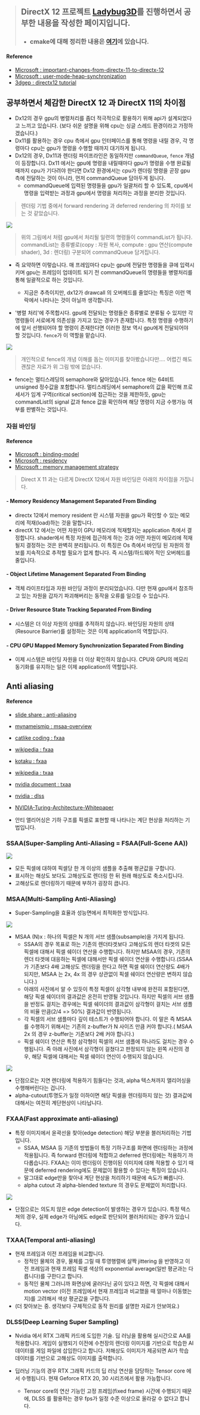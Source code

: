 > ## DirectX 12 프로젝트 [Ladybug3D](https://github.com/wlsvy/Ladybug3D)를 진행하면서 공부한 내용을 작성한 페이지입니다.
> - ### cmake에 대해 정리한 내용은 [여기](https://github.com/wlsvy/CMake_Study)에 있습니다.

#### Reference 
- [Microsoft : important-changes-from-directx-11-to-directx-12](https://docs.microsoft.com/en-us/windows/win32/direct3d12/important-changes-from-directx-11-to-directx-12)
- [Microsoft : user-mode-heap-synchronization](https://docs.microsoft.com/ko-kr/windows/win32/direct3d12/user-mode-heap-synchronization?redirectedfrom=MSDN)
- [3dgep : directx12 tutorial](https://www.3dgep.com/learning-directx-12-1/)

## 공부하면서 체감한 DirectX 12 과 DirectX 11의 차이점 
- Dx12의 경우 gpu의 병렬처리를 좀더 적극적으로 활용하기 위해 api가 설계되었다고 느끼고 있습니다. (보다 쉬운 설명을 위해 cpu는 싱글 스레드 환경이라고 가정하겠습니다.)
- Dx11를 활용하는 경우 cpu 측에서 gpu 인터페이스를 통해 명령을 내릴 경우, 각 명령마다 cpu는 gpu가 명령을 수행할 때까지 대기하게 됩니다. 
- Dx12의 경우, Dx11과 렌더링 파이프라인은 동일하지만 `commandQueue`, `fence` 개념이 등장합니다. Dx11 에서는 gpu에 명령을 내릴때마다 gpu가 명령을 수행 완료될 때까지 cpu가 기다려야 한다면 Dx12 환경에서는 cpu가 렌더링 명령을 곧장 gpu측에 전달하는 것이 아니라, 먼저 commandQueue 담아두게 됩니다. 
  - commandQueue에 입력된 명령들을 gpu가 일괄처리 할 수 있도록, cpu에서 명령을 입력받는 과정과 gpu에서 명령을 처리하는 과정을 분리한 것입니다.

> 렌더링 기법 중에서 forward rendering 과 deferred rendering 의 차이를 보는 것 같았습니다.

![](https://docs.microsoft.com/en-us/windows/win32/direct3d12/images/gpu-engines.png)
> 위의 그림에서 처럼 gpu에서 처리될 일련의 명령들이 commandList가 됩니다. commandList는 종류별로(copy : 자원 복사, compute : gpu 연산(compute shader), 3d : 렌더링) 구분되어 commandQueue 담겨집니다.

- 즉 요약하면 이렇습니다. 매 프레임마다 cpu는 gpu에 전달한 명령들을 큐에 입력시키며 gpu는 프레임이 업데이트 되기 전 commandQueue의 명령들을 병렬처리를 통해 일괄적으로 하는 것입니다. 
  - 지금은 추측이지만, dx12가 drawcall 의 오버헤드를 줄었다는 특징은 이런 맥락에서 나타나는 것이 아닐까 생각합니다.

- '병렬 처리'에 주목합시다. gpu에 전달되는 명령들은 종류별로 분류될 수 있지만 각 명령들이 서로에게 의존성을 가지고 있는 경우가 존재합니다. 특정 명령을 수행하기에 앞서 선행되어야 할 명령이 존재한다면 이러한 정보 역시 gpu에게 전달되어야 할 것입니다. `fence`가 이 역할을 맡습니다.

![](https://www.3dgep.com/wp-content/uploads/2017/11/GPU-Synchronization.png)
> 개인적으로 fence의 개념 이해를 돕는 이미지를 찾아봤습니다만.... 어렵긴 해도 괜찮은 자료가 위 그림 밖에 없습니다.

- fence는 멀티스레딩의 semaphore와 닮아있습니다. fence 에는 64비트 unsigned 정수값을 포함합니다. 멀티스레딩에서 semaphore의 값을 확인해 프로세서가 임계 구역(critical section)에 접근하는 것을 제한하듯, gpu는 commandList의 signal 값과 fence 값을 확인하며 해당 명령이 지금 수행가능 여부를 판별하는 것입니다.

### 자원 바인딩

#### Reference
- [Microsoft : binding-model](https://docs.microsoft.com/en-us/windows/win32/direct3d12/binding-model)
- [Microsoft : residency](https://docs.microsoft.com/en-us/windows/win32/direct3d12/residency)
- [Microsoft : memory management strategy](https://docs.microsoft.com/en-us/windows/win32/direct3d12/memory-management-strategies)


> Direct X 11 과는 다르게 DirectX 12에서 자원 바인딩은 아래의 차이점을 가집니다.  
#### - Memory Residency Management Separated From Binding
  - directx 12에서 memory resident 란 시스템 자원을 gpu가 확인할 수 있는 메모리에 적재(load)하는 것을 말합니다.
  - directX 12 에서는 어떤 자원이 GPU 메모리에 적재할지는 application 측에서 결정합니다. shader에서 특정 자원에 접근하게 하는 것과 어떤 자원이 메모리에 적재될지 결정하는 것은 완벽히 분리됩니다. 이 특징은 Os 측에서 바인딩 된 자원의 정보를 지속적으로 추적할 필요가 없게 합니다. 즉 시스템/하드웨어 적인 오버헤드를 줄입니다.
#### - Object Lifetime Management Separated From Binding
  - 객체 라이프타임과 자원 바인딩 과정이 분리되었습니다. 다만 현재 gpu에서 참조하고 있는 자원을 갑자기 파괴해버리는 동작을 오류를 일으킬 수 있습니다.
#### - Driver Resource State Tracking Separated From Binding
  - 시스템은 더 이상 자원의 상태를 추적하지 않습니다. 바인딩된 자원의 상태(Resource Barrier)를 설정하는 것은 이제 application의 역할입니다.
#### - CPU GPU Mapped Memory Synchronization Separated From Binding
  - 이제 시스템은 바인딩 자원을 더 이상 확인하지 않습니다. CPU와 GPU의 메모리 동기화를 유지하는 일은 이제 application의 역할입니다. 


## Anti aliasing

#### Reference
- [slide share : anti-aliasing](https://www.slideshare.net/JinWooLee2/anti-aliasing)
- [mynameismjp : msaa-overview](https://mynameismjp.wordpress.com/2012/10/24/msaa-overview/)
- [catlike coding : fxaa](https://catlikecoding.com/unity/tutorials/advanced-rendering/fxaa/)
- [wikipedia : fxaa](https://en.wikipedia.org/wiki/Fast_approximate_anti-aliasing)
- [kotaku : fxaa](https://kotaku.com/what-is-fxaa-5866780)
- [wikipedia : txaa](https://en.wikipedia.org/wiki/Temporal_anti-aliasing)
- [nvidia document : txaa](https://docs.nvidia.com/gameworks/content/gameworkslibrary/postworks/product.html)
- [nvidia : dlss](https://www.nvidia.com/en-us/geforce/news/graphics-reinvented-new-technologies-in-rtx-graphics-cards/#dlss)
- [NVIDIA-Turing-Architecture-Whitepaper](https://www.nvidia.com/content/dam/en-zz/Solutions/design-visualization/technologies/turing-architecture/NVIDIA-Turing-Architecture-Whitepaper.pdf)

- 안티 앨리어싱은 기하 구조를 픽셀로 표현할 때 나타나는 계단 현상을 처리하는 기법입니다.

### SSAA(Super-Sampling Anti-Aliasing = FSAA(Full-Scene AA))
![](https://www.sapphirenation.net/-/media/sites/sapphirenation/articles/2016/11/1.jpg)
- 모든 픽셀에 대하여 픽셀당 한 개 이상의 샘플을 추출해 평균값을 구합니다.
- 표시하는 해상도 보다도 고해상도로 렌더링 한 뒤 원래 해상도로 축소시킵니다.
- 고해상도로 렌더링하기 때문에 부하가 굉장히 큽니다.

### MSAA(Multi-Sampling Anti-Aliasing)

- Super-Sampling을 효율과 성능면에서 최적화한 방식입니다.

![](https://mynameismjp.files.wordpress.com/2012/10/msaa_rasterization.png)

- MSAA (N)x : 하나의 픽셀은 N 개의 서브 샘플(subsample)을 가지게 됩니다.
  - SSAA의 경우 목표로 하는 기존의 렌더타겟보다 고해상도의 렌더 타겟의 모든 픽셀에 대해서 픽셀 쉐이더 연산을 수행합니다. 하지만 MSAA의 경우, 기존의 렌더 타겟에 대응하는 픽셀에 대해서만 픽셀 쉐이더 연산을 수행합니다.(SSAA가 기존보다 4배 고해상도 렌더링을 한다고 하면 픽셀 쉐이더 연산량도 4배가 되지만, MSAA 는 2x, 4x 의 경우 상관없이 픽셀 쉐이더 연산량은 변하지 않습니다.)
  - 아래의 사진에서 알 수 있듯이 특정 픽셀이 삼각형 내부에 완전히 포함된다면, 해당 픽셀 쉐이더의 결과값은 온전히 반영될 것입니다. 하지만 픽셀의 서브 샘플을 반정도 걸치는 경우에는 픽셀 쉐이더의 결과값이 삼각형이 걸치는 서브 샘플의 비율 만큼(2/4 => 50%) 결과값이 반영됩니다. 
  - 각 픽셀의 서브 샘플마다 깊이 테스트가 수행되어야 합니다. 이 말은 즉 MSAA 를 수행하기 위해서는 기존의 z-buffer가 N 사이즈 만큼 커야 합니다.( MSAA 2x 의 경우 z-buffer는 기존보다 2배 커야 합니다.)
  - 픽셀 쉐이더 연산은 특정 삼각형이 픽셀의 서브 샘플에 하나라도 걸치는 경우 수행됩니다. 즉 아래 사진에서 삼각형이 걸쳤다고 판정되지 않는 왼쪽 사진의 경우, 해당 픽셀에 대해서는 픽셀 쉐이더 연산이 수행되지 않습니다.

![](https://mynameismjp.files.wordpress.com/2012/10/msaa_partial_coverage2.png?w=1024&h=234)

- 단점으로는 지연 렌더링에 적용하기 힘들다는 것과, alpha 텍스쳐까지 앨리어싱을 수행해버린다는 겁니다.
- alpha-cutout(투명도가 일정 이하이면 해당 픽셀을 렌더링하지 않는 것) 결과값에 대해서는 여전히 계단현상이 나타납니다.

### FXAA(Fast approximate anti-aliasing)

- 특정 이미지에서 윤곽선을 찾아(edge detection) 해당 부분을 블러처리하는 기법입니다.
  - SSAA, MSAA 등 기존의 방법들이 특정 기하구조를 화면에 렌더링하는 과정에 적용됩니다. 즉 forward 렌더링에 적합하고 deferred 렌더링에는 적용하기 까다롭습니다. FXAA는 이미 렌더링이 진행이된 이미지에 대해 적용할 수 있기 때문에 deferred rendering에도 문제없이 활용할 수 있다는 특징이 있습니다.
  - 말그대로 edge만을 찾아내 계단 현상을 처리하기 때문에 속도가 빠릅니다.
  - alpha cutout 과 alpha-blended texture 의 경우도 문제없이 처리합니다.
  
![](https://blog.codinghorror.com/content/images/uploads/2011/12/6a0120a85dcdae970b0153942b9436970b-800wi.jpg)

- 단점으로는 의도치 않은 edge detection이 발생하는 경우가 있습니다. 특정 텍스쳐의 경우, 실제 edge가 아님에도 edge로 판단되어 블러처리되는 경우가 있습니다.

### TXAA(Temporal anti-aliasing)

- 현재 프레임과 이전 프레임을 비교합니다.
  - 정적인 물체의 경우, 물체를 그릴 때 투영행렬에 살짝 jittering 을 반영하고 이전 프레임과 현재 프레임 픽셀 색상의 exponential average(일반 평균과는 다릅니다)를 구한다고 합니다.
  - 동적인 물체 그러니까 화면상에 굴러다닌 공이 있다고 하면, 각 픽셀에 대해서 motion vector (이전 프레임에서 현재 프레임과 비교했을 때 얼마나 이동했는지)를 고려해서 색상 평균값을 구합니다.
- (더 찾아보는 중. 생각보다 구체적으로 동작 원리를 설명한 자료가 안보여요.)

### DLSS(Deep Learning Super Sampling)
- Nvidia 에서 RTX 그래픽 카드에 도입한 기술. 딥 러닝을 활용해 실시간으로 AA를 적용합니다. 게임이 실행되기 이전에 수천장의 렌더링 이미지를 기반으로 학습한 AI 데이터를 게임 파일에 삽입한다고 합니다. 저해상도 이미지가 제공되면 AI가 학습 데이터를 기반으로 고해상도 이미지를 출력합니다.

- 딥러닝 기능의 경우 RTX 그래픽 카드의 딥 러닝 연산을 담당하는 Tensor core 에서 수행됩니다. 현재 Geforce RTX 20, 30 시리즈에서 활용 가능합니다.
  - Tensor core의 연산 기능인 고정 프레임(fixed frame) 시간에 수행되기 때문에, DLSS 를 활용하는 경우 fps가 일정 수준 이상으로 올라갈 수 없다고 합니다.
